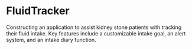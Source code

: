 # FluidTracker
Constructing an application to assist kidney stone patients with tracking their fluid intake. Key features include a customizable intake goal, an alert system, and an intake diary function.
